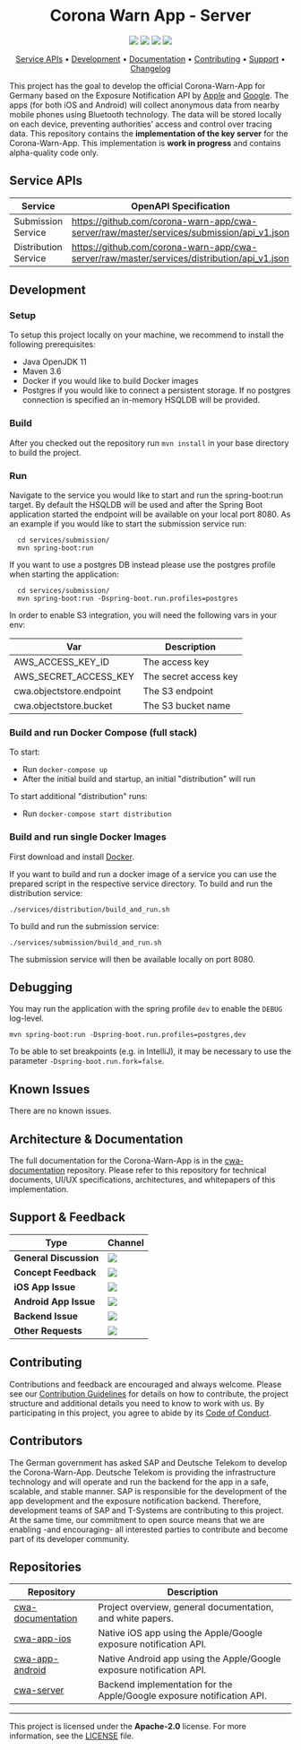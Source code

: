<h1 align="center">
    Corona Warn App - Server
</h1>

<p align="center">
    <a href="https://github.com/Exposure-Notification-App/ena-documentation/commits/" title="Last Commit"><img src="https://img.shields.io/github/last-commit/corona-warn-app/cwa-server?style=flat"></a>
    <a href="https://github.com/Exposure-Notification-App/ena-documentation/issues" title="Open Issues"><img src="https://img.shields.io/github/issues/corona-warn-app/cwa-server?style=flat"></a>
    <a href="https://circleci.com/gh/corona-warn-app/cwa-server" title="Build Status"><img src="https://circleci.com/gh/corona-warn-app/cwa-server.svg?style=flat&circle-token=a7294b977bb9ea2c2d53ff62c9aa442670e19b59"></a>
    <a href="https://github.com/corona-warn-app/cwa-server/blob/master/LICENSE" title="License"><img src="https://img.shields.io/badge/License-Apache%202.0-green.svg?style=flat"></a>
</p>

<p align="center">
  <a href="#service-apis">Service APIs</a> •
  <a href="#development">Development</a> •
  <a href="#architecture--documentation">Documentation</a> •
  <a href="#contributing">Contributing</a> •
  <a href="#support--feedback">Support</a> •
  <a href="https://github.com/corona-warn-app/cwa-admin/releases">Changelog</a>
</p>

This project has the goal to develop the official Corona-Warn-App for Germany based on the Exposure Notification API by [Apple](https://www.apple.com/covid19/contacttracing/) and [Google](https://www.google.com/covid19/exposurenotifications/).  The apps (for both iOS and Android) will collect anonymous data from nearby mobile phones using Bluetooth technology. The data will be stored locally on each device, preventing authorities’ access and control over tracing data. This repository contains the **implementation of the key server** for the Corona-Warn-App. This implementation is **work in progress** and contains alpha-quality code only.

## Service APIs

Service      | OpenAPI Specification
-------------|-------------
Submission Service        | https://github.com/corona-warn-app/cwa-server/raw/master/services/submission/api_v1.json
Distribution Service      | https://github.com/corona-warn-app/cwa-server/raw/master/services/distribution/api_v1.json


## Development

### Setup

To setup this project locally on your machine, we recommend to install the following prerequisites:
  - Java OpenJDK 11
  - Maven 3.6
  - Docker if you would like to build Docker images
  - Postgres if you would like to connect a persistent storage. If no postgres connection is specified an in-memory HSQLDB will be provided.

### Build

After you checked out the repository run ```mvn install``` in your base directory to build the project.

### Run

Navigate to the service you would like to start and run the spring-boot:run target. By default the HSQLDB will be used and after the Spring Boot application started the endpoint will be available on your local port 8080. As an example if you would like to start the submission service run:
```
  cd services/submission/
  mvn spring-boot:run
```

If you want to use a postgres DB instead please use the postgres profile when starting the application:

```
  cd services/submission/
  mvn spring-boot:run -Dspring-boot.run.profiles=postgres
```

In order to enable S3 integration, you will need the following vars in your env:

Var | Description
----|----------------
AWS_ACCESS_KEY_ID | The access key
AWS_SECRET_ACCESS_KEY | The secret access key
cwa.objectstore.endpoint | The S3 endpoint
cwa.objectstore.bucket | The S3 bucket name

### Build and run Docker Compose (full stack)
To start:
- Run `docker-compose up`
- After the initial build and startup, an initial "distribution" will run

To start additional "distribution" runs:
- Run `docker-compose start distribution`

### Build and run single Docker Images

First download and install [Docker](https://www.docker.com/products/docker-desktop).

If you want to build and run a docker image of a service you can use the prepared script in the respective service directory.
To build and run the distribution service:
```
./services/distribution/build_and_run.sh
```

To build and run the submission service:
```
./services/submission/build_and_run.sh
```
The submission service will then be available locally on port 8080.

## Debugging 

You may run the application with the spring profile `dev` to enable the `DEBUG` log-level.

```
mvn spring-boot:run -Dspring-boot.run.profiles=postgres,dev
```

To be able to set breakpoints (e.g. in IntelliJ), it may be necessary to use the parameter `-Dspring-boot.run.fork=false`. 


## Known Issues

There are no known issues.

## Architecture & Documentation

The full documentation for the Corona-Warn-App is in the [cwa-documentation](https://github.com/corona-warn-app/cwa-documentation) repository. Please refer to this repository for technical documents, UI/UX specifications, architectures, and whitepapers of this implementation.

## Support & Feedback

| Type                     | Channel                                                |
| ------------------------ | ------------------------------------------------------ |
| **General Discussion**   | <a href="https://github.com/corona-warn-app/cwa-documentation/issues/new/choose" title="General Discussion"><img src="https://img.shields.io/github/issues/corona-warn-app/cwa-documentation/question.svg?style=flat-square"></a> </a>   |
| **Concept Feedback**    | <a href="https://github.com/corona-warn-app/cwa-documentation/issues/new/choose" title="Open Concept Feedback"><img src="https://img.shields.io/github/issues/corona-warn-app/cwa-documentation/concept-extension.svg?style=flat-square"></a>  |
| **iOS App Issue**    | <a href="https://github.com/corona-warn-app/cwa-app-ios/issues/new/choose" title="Open iOS Suggestion"><img src="https://img.shields.io/github/issues/corona-warn-app/cwa-app-ios/ios-app.svg?style=flat-square"></a>  |
| **Android App Issue**    | <a href="https://github.com/corona-warn-app/cwa-app-android/issues/new/choose" title="Open Android Issue"><img src="https://img.shields.io/github/issues/corona-warn-app/cwa-app-android/android-app.svg?style=flat-square"></a>  |
| **Backend Issue**    | <a href="https://github.com/corona-warn-app/cwa-server/issues/new/choose" title="Open Backend Issue"><img src="https://img.shields.io/github/issues/corona-warn-app/cwa-server/backend.svg?style=flat-square"></a>  |
| **Other Requests**    | <a href="mailto:corona-warn-app.opensource@sap.com" title="Email CWD Team"><img src="https://img.shields.io/badge/email-CWD%20team-green?logo=mail.ru&style=flat-square&logoColor=white"></a>   |

## Contributing

Contributions and feedback are encouraged and always welcome. Please see our [Contribution Guidelines](./CONTRIBUTING.md) for details on how to contribute, the project structure and additional details you need to know to work with us. By participating in this project, you agree to abide by its [Code of Conduct](./CODE_OF_CONDUCT.md).

## Contributors

The German government has asked SAP and Deutsche Telekom to develop the Corona-Warn-App. Deutsche Telekom is providing the infrastructure technology and will operate and run the backend for the app in a safe, scalable, and stable manner. SAP is responsible for the development of the app development and the exposure notification backend. Therefore, development teams of SAP and T-Systems are contributing to this project. At the same time, our commitment to open source means that we are enabling -and encouraging- all interested parties to contribute and become part of its developer community. 

## Repositories

| Repository          | Description                                                           |
| ------------------- | --------------------------------------------------------------------- |
| [cwa-documentation] | Project overview, general documentation, and white papers.            |
| [cwa-app-ios]       | Native iOS app using the Apple/Google exposure notification API.      |
| [cwa-app-android]   | Native Android app using the Apple/Google exposure notification API.  |
| [cwa-server]        | Backend implementation for the Apple/Google exposure notification API.|

[cwa-documentation]: https://github.com/corona-warn-app/cwa-documentation
[cwa-app-ios]: https://github.com/corona-warn-app/cwa-app-ios
[cwa-app-android]: https://github.com/corona-warn-app/cwa-app-android
[cwa-server]: https://github.com/corona-warn-app/cwa-server

---

This project is licensed under the **Apache-2.0** license. For more information, see the [LICENSE](./LICENSE) file.
